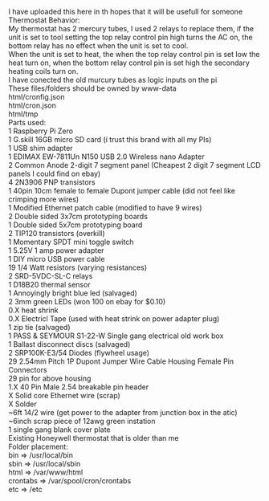 I have uploaded this here in th hopes that it will be usefull for someone<br>
Thermostat Behavior:<br>
	My thermostat has 2 mercury tubes, I used 2 relays to replace them, if the unit is set to tool setting the top relay control pin high turns the AC on, the bottom relay has no effect when the unit is set to cool.<br>
	When the unit is set to heat, the when the top relay control pin is set low the heat turn on, when the bottom relay control pin is set high the secondary heating coils turn on.<br>
	I have conected the old murcury tubes as logic inputs on the pi<br>
These files/folders should be owned by www-data<br>
	html/cronfig.json<br>
	html/cron.json<br>
	html/tmp<br>
Parts used:<br>
	1 Raspberry Pi Zero<br>
	1 G.skill 16GB micro SD card (i trust this brand with all my PIs)<br>
	1 USB shim adapter<br>
	1 EDIMAX EW-7811Un N150 USB 2.0 Wireless nano Adapter<br>
	2 Common Anode 2-digit 7 segment panel (Cheapest 2 digit 7 segment LCD panels I could find on ebay)<br>
	4 2N3906 PNP transistors<br>
	1 40pin 10cm female to female Dupont jumper cable (did not feel like crimping more wires)<br>
	1 Modified Ethernet patch cable (modified to have 9 wires)<br>
	2 Double sided 3x7cm prototyping boards<br>
	1 Double sided 5x7cm prototyping board<br>
	2 TIP120 transistors (overkill)<br>
	1 Momentary SPDT mini toggle switch<br>
	1 5.25V 1 amp power adapter<br>
	1 DIY micro USB power cable<br>
	19 1/4 Watt resistors (varying resistances)<br>
	2 SRD-5VDC-SL-C relays<br>
	1 D18B20 thermal sensor<br>
	1 Annoyingly bright blue led (salvaged)<br>
	2 3mm green LEDs (won 100 on ebay for $0.10)<br>
	0.X heat shrink<br>
	0.X Electricl Tape (used with heat strink on power adapter plug)<br>
	1 zip tie (salvaged)<br>
	1 PASS & SEYMOUR S1-22-W Single gang electrical old work box<br>
	1 Ballast disconnect discs (salvaged)<br>
	2 SRP100K-E3/54 Diodes (flywheel usage)<br>
	29 2.54mm Pitch 1P Dupont Jumper Wire Cable Housing Female Pin Connectors<br>
	29 pin for above housing<br>
	1.X 40 Pin Male 2.54 breakable pin header<br>
	X Solid core Ethernet wire (scrap)<br>
	X Solder<br>
	~6ft 14/2 wire (get power to the adapter from junction box in the atic)<br>
	~6inch scrap piece of 12awg green instation<br>
	1 single gang blank cover plate<br>
	Existing Honeywell thermostat that is older than me<br>
Folder placement:<br>
	bin		=> /usr/local/bin<br>
	sbin		=> /usr/local/sbin<br>
	html		=> /var/www/html<br>
	crontabs	=> /var/spool/cron/crontabs<br>
	etc		=> /etc
